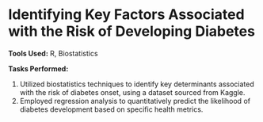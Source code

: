 # Identifying Key Factors Associated with the Risk of Developing Diabetes

**Tools Used:** R, Biostatistics

**Tasks Performed:**
1. Utilized biostatistics techniques to identify key determinants associated with the risk of diabetes onset, using a dataset sourced from Kaggle.
2. Employed regression analysis to quantitatively predict the likelihood of diabetes development based on specific health metrics.
